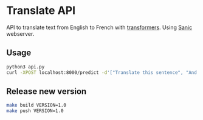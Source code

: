 # Translate API

API to translate text from English to French with [transformers](https://huggingface.co/transformers/).
Using [Sanic](https://sanicframework.org/en/guide/) webserver.

## Usage

```bash
python3 api.py
curl -XPOST localhost:8000/predict -d'["Translate this sentence", "And another one"]'
```

## Release new version

```bash
make build VERSION=1.0
make push VERSION=1.0
```